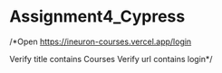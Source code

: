 # Assignment4_Cypress

/*Open https://ineuron-courses.vercel.app/login

Verify title contains Courses
Verify url contains login*/
